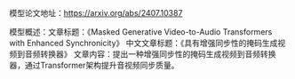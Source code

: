 模型论文地址：https://arxiv.org/abs/2407.10387

模型概述：文章标题：《Masked Generative Video-to-Audio Transformers with Enhanced Synchronicity》
中文文章标题：《具有增强同步性的掩码生成视频到音频转换器》
文章内容：提出一种增强同步性的掩码生成视频到音频转换器，通过Transformer架构提升音视频同步质量。

